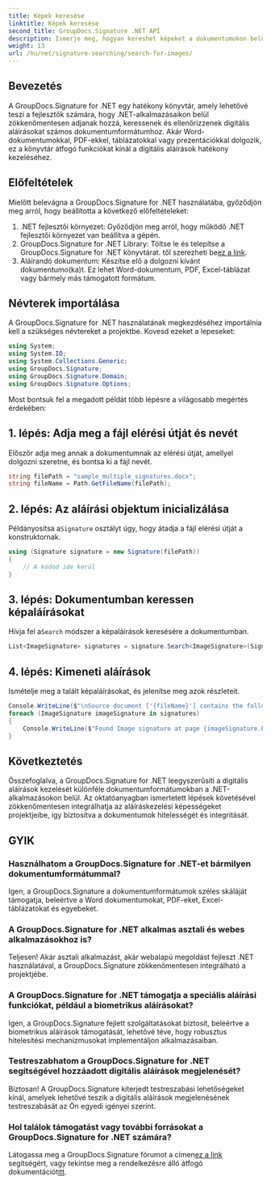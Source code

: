 ```yaml
---
title: Képek keresése
linktitle: Képek keresése
second_title: GroupDocs.Signature .NET API
description: Ismerje meg, hogyan kereshet képeket a dokumentumokon belül a GroupDocs.Signature for .NET segítségével. Fokozatmentesen fokozza a dokumentumok biztonságát és integritását.
weight: 13
url: /hu/net/signature-searching/search-for-images/
---
```

## Bevezetés
A GroupDocs.Signature for .NET egy hatékony könyvtár, amely lehetővé teszi a fejlesztők számára, hogy .NET-alkalmazásaikon belül zökkenőmentesen adjanak hozzá, keressenek és ellenőrizzenek digitális aláírásokat számos dokumentumformátumhoz. Akár Word-dokumentumokkal, PDF-ekkel, táblázatokkal vagy prezentációkkal dolgozik, ez a könyvtár átfogó funkciókat kínál a digitális aláírások hatékony kezeléséhez.
## Előfeltételek
Mielőtt belevágna a GroupDocs.Signature for .NET használatába, győződjön meg arról, hogy beállította a következő előfeltételeket:
1. .NET fejlesztői környezet: Győződjön meg arról, hogy működő .NET fejlesztői környezet van beállítva a gépén.
2. GroupDocs.Signature for .NET Library: Töltse le és telepítse a GroupDocs.Signature for .NET könyvtárat. től szerezheti be[ez a link](https://releases.groupdocs.com/signature/net/).
3. Aláírandó dokumentum: Készítse elő a dolgozni kívánt dokumentumo(ka)t. Ez lehet Word-dokumentum, PDF, Excel-táblázat vagy bármely más támogatott formátum.

## Névterek importálása
A GroupDocs.Signature for .NET használatának megkezdéséhez importálnia kell a szükséges névtereket a projektbe. Kovesd ezeket a lepeseket:

```csharp
using System;
using System.IO;
using System.Collections.Generic;
using GroupDocs.Signature;
using GroupDocs.Signature.Domain;
using GroupDocs.Signature.Options;
```

Most bontsuk fel a megadott példát több lépésre a világosabb megértés érdekében:
## 1. lépés: Adja meg a fájl elérési útját és nevét
Először adja meg annak a dokumentumnak az elérési útját, amellyel dolgozni szeretne, és bontsa ki a fájl nevét.
```csharp
string filePath = "sample_multiple_signatures.docx";
string fileName = Path.GetFileName(filePath);
```
## 2. lépés: Az aláírási objektum inicializálása
 Példányosítsa a`Signature` osztályt úgy, hogy átadja a fájl elérési útját a konstruktornak.
```csharp
using (Signature signature = new Signature(filePath))
{
    // A kódod ide kerül
}
```
## 3. lépés: Dokumentumban keressen képaláírásokat
 Hívja fel a`Search` módszer a képaláírások keresésére a dokumentumban.
```csharp
List<ImageSignature> signatures = signature.Search<ImageSignature>(SignatureType.Image);
```
## 4. lépés: Kimeneti aláírások
Ismételje meg a talált képaláírásokat, és jelenítse meg azok részleteit.
```csharp
Console.WriteLine($"\nSource document ['{fileName}'] contains the following image signature(s).");
foreach (ImageSignature imageSignature in signatures)
{
    Console.WriteLine($"Found Image signature at page {imageSignature.PageNumber} and size {imageSignature.Size}.");
}
```

## Következtetés
Összefoglalva, a GroupDocs.Signature for .NET leegyszerűsíti a digitális aláírások kezelését különféle dokumentumformátumokban a .NET-alkalmazásokon belül. Az oktatóanyagban ismertetett lépések követésével zökkenőmentesen integrálhatja az aláíráskezelési képességeket projektjeibe, így biztosítva a dokumentumok hitelességét és integritását.
## GYIK
### Használhatom a GroupDocs.Signature for .NET-et bármilyen dokumentumformátummal?
Igen, a GroupDocs.Signature a dokumentumformátumok széles skáláját támogatja, beleértve a Word dokumentumokat, PDF-eket, Excel-táblázatokat és egyebeket.
### A GroupDocs.Signature for .NET alkalmas asztali és webes alkalmazásokhoz is?
Teljesen! Akár asztali alkalmazást, akár webalapú megoldást fejleszt .NET használatával, a GroupDocs.Signature zökkenőmentesen integrálható a projektjébe.
### A GroupDocs.Signature for .NET támogatja a speciális aláírási funkciókat, például a biometrikus aláírásokat?
Igen, a GroupDocs.Signature fejlett szolgáltatásokat biztosít, beleértve a biometrikus aláírások támogatását, lehetővé téve, hogy robusztus hitelesítési mechanizmusokat implementáljon alkalmazásaiban.
### Testreszabhatom a GroupDocs.Signature for .NET segítségével hozzáadott digitális aláírások megjelenését?
Biztosan! A GroupDocs.Signature kiterjedt testreszabási lehetőségeket kínál, amelyek lehetővé teszik a digitális aláírások megjelenésének testreszabását az Ön egyedi igényei szerint.
### Hol találok támogatást vagy további forrásokat a GroupDocs.Signature for .NET számára?
 Látogassa meg a GroupDocs.Signature fórumot a címen[ez a link](https://forum.groupdocs.com/c/signature/13) segítségért, vagy tekintse meg a rendelkezésre álló átfogó dokumentációt[itt](https://tutorials.groupdocs.com/signature/net/).